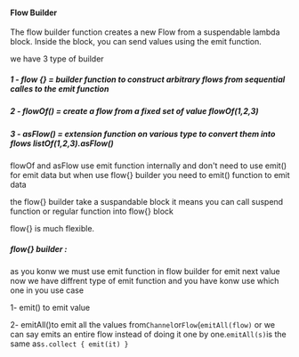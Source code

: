 #### Flow Builder

The flow builder function creates a new Flow from a suspendable lambda block. Inside the block, you
can send values using the emit function.

we have 3 type of builder

##### 1 - flow {} = builder function to construct arbitrary flows from sequential calles to the emit function

##### 2 - flowOf()  = create a flow from a fixed set of value     flowOf(1,2,3)

##### 3 - asFlow() = extension function on various type to convert them into flows   listOf(1,2,3).asFlow()

flowOf and asFlow use emit function internally and don't need to use emit() for emit data but when
use flow{} builder you need to emit() function to emit data

the flow{} builder take a suspandable block it means you can call suspend function or regular
function into flow{} block

flow{} is much flexible.

##### flow{} builder :

as you konw we must use emit function in flow builder for emit next value
now we have diffrent type of emit function and you have konw use which one in you use case

1- emit()    to emit value

2- emitAll()to emit all the values from`Channel`or`Flow`(`emitAll(flow)`  or we can say emits an
entire flow instead of doing it one by one.`emitAll(s)`is the same as`s.collect { emit(it) }`
